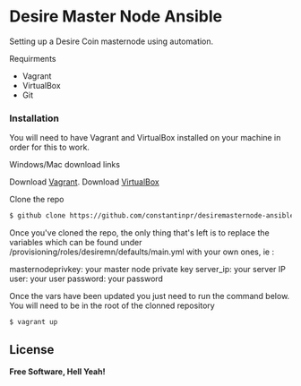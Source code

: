 # Desire Master Node Ansible

Setting up a Desire Coin masternode using automation.

Requirments
  - Vagrant
  - VirtualBox
  - Git
### Installation

You will need to have Vagrant and VirtualBox installed on your machine in order for this to work.

Windows/Mac download links

Download [Vagrant](https://www.vagrantup.com/downloads.html).
Download [VirtualBox](https://www.virtualbox.org/wiki/Downloads)

Clone the repo

```sh
$ github clone https://github.com/constantinpr/desiremasternode-ansible.git
```

Once you've cloned the repo, the only thing that's left is to replace the variables which can be found under /provisioning/roles/desiremn/defaults/main.yml with your own ones, ie : 

masternodeprivkey: your master node private key
server_ip: your server IP
user: your user
password: your password

Once the vars have been updated you just need to run the command below. You will need to be in the root of the clonned repository



```sh
$ vagrant up
```

License
----

**Free Software, Hell Yeah!**


